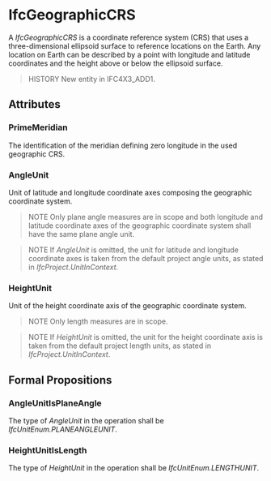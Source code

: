 # IfcGeographicCRS

A _IfcGeographicCRS_ is a coordinate reference system (CRS) that uses a three-dimensional ellipsoid surface to reference locations on the Earth. Any location on Earth can be described by a point with longitude and latitude coordinates and the height above or below the ellipsoid surface.
<!-- end of short definition -->


> HISTORY New entity in IFC4X3_ADD1.

## Attributes

### PrimeMeridian

The identification of the meridian defining zero longitude in the used geographic CRS.

### AngleUnit

Unit of latitude and longitude coordinate axes composing the geographic coordinate system.

> NOTE Only plane angle measures are in scope and both longitude and latitude coordinate axes of the geographic coordinate system shall have the same plane angle unit.

> NOTE If _AngleUnit_ is omitted, the unit for latitude and longitude coordinate axes is taken from the default project angle units, as stated in _IfcProject.UnitInContext_.

### HeightUnit

Unit of the height coordinate axis of the geographic coordinate system.

> NOTE Only length measures are in scope.

> NOTE If _HeightUnit_ is omitted, the unit for the height coordinate axis is taken from the default project length units, as stated in _IfcProject.UnitInContext_.

## Formal Propositions

### AngleUnitIsPlaneAngle

The type of _AngleUnit_ in the operation shall be _IfcUnitEnum.PLANEANGLEUNIT_.

### HeightUnitIsLength

The type of _HeightUnit_ in the operation shall be _IfcUnitEnum.LENGTHUNIT_.
